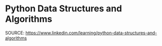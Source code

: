 # Python Data Structures and Algorithms

SOURCE: https://www.linkedin.com/learning/python-data-structures-and-algorithms

